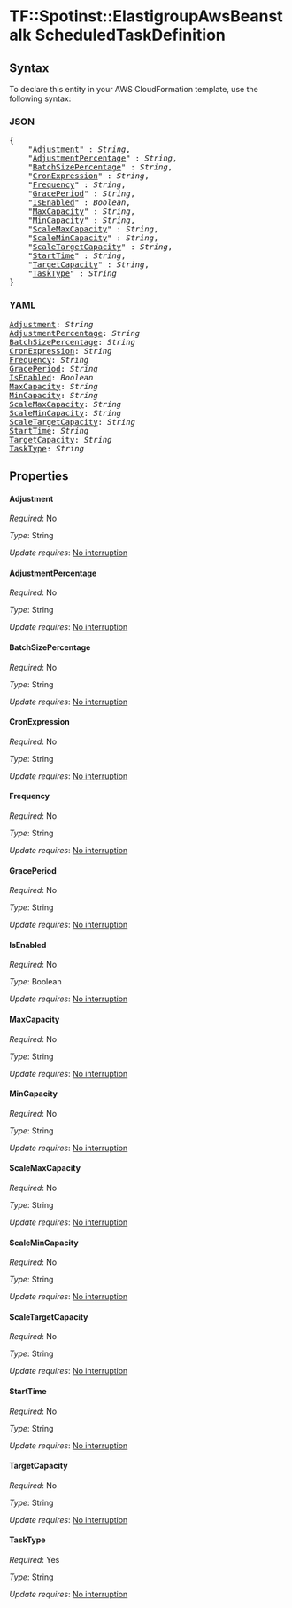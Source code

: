 # TF::Spotinst::ElastigroupAwsBeanstalk ScheduledTaskDefinition

## Syntax

To declare this entity in your AWS CloudFormation template, use the following syntax:

### JSON

<pre>
{
    "<a href="#adjustment" title="Adjustment">Adjustment</a>" : <i>String</i>,
    "<a href="#adjustmentpercentage" title="AdjustmentPercentage">AdjustmentPercentage</a>" : <i>String</i>,
    "<a href="#batchsizepercentage" title="BatchSizePercentage">BatchSizePercentage</a>" : <i>String</i>,
    "<a href="#cronexpression" title="CronExpression">CronExpression</a>" : <i>String</i>,
    "<a href="#frequency" title="Frequency">Frequency</a>" : <i>String</i>,
    "<a href="#graceperiod" title="GracePeriod">GracePeriod</a>" : <i>String</i>,
    "<a href="#isenabled" title="IsEnabled">IsEnabled</a>" : <i>Boolean</i>,
    "<a href="#maxcapacity" title="MaxCapacity">MaxCapacity</a>" : <i>String</i>,
    "<a href="#mincapacity" title="MinCapacity">MinCapacity</a>" : <i>String</i>,
    "<a href="#scalemaxcapacity" title="ScaleMaxCapacity">ScaleMaxCapacity</a>" : <i>String</i>,
    "<a href="#scalemincapacity" title="ScaleMinCapacity">ScaleMinCapacity</a>" : <i>String</i>,
    "<a href="#scaletargetcapacity" title="ScaleTargetCapacity">ScaleTargetCapacity</a>" : <i>String</i>,
    "<a href="#starttime" title="StartTime">StartTime</a>" : <i>String</i>,
    "<a href="#targetcapacity" title="TargetCapacity">TargetCapacity</a>" : <i>String</i>,
    "<a href="#tasktype" title="TaskType">TaskType</a>" : <i>String</i>
}
</pre>

### YAML

<pre>
<a href="#adjustment" title="Adjustment">Adjustment</a>: <i>String</i>
<a href="#adjustmentpercentage" title="AdjustmentPercentage">AdjustmentPercentage</a>: <i>String</i>
<a href="#batchsizepercentage" title="BatchSizePercentage">BatchSizePercentage</a>: <i>String</i>
<a href="#cronexpression" title="CronExpression">CronExpression</a>: <i>String</i>
<a href="#frequency" title="Frequency">Frequency</a>: <i>String</i>
<a href="#graceperiod" title="GracePeriod">GracePeriod</a>: <i>String</i>
<a href="#isenabled" title="IsEnabled">IsEnabled</a>: <i>Boolean</i>
<a href="#maxcapacity" title="MaxCapacity">MaxCapacity</a>: <i>String</i>
<a href="#mincapacity" title="MinCapacity">MinCapacity</a>: <i>String</i>
<a href="#scalemaxcapacity" title="ScaleMaxCapacity">ScaleMaxCapacity</a>: <i>String</i>
<a href="#scalemincapacity" title="ScaleMinCapacity">ScaleMinCapacity</a>: <i>String</i>
<a href="#scaletargetcapacity" title="ScaleTargetCapacity">ScaleTargetCapacity</a>: <i>String</i>
<a href="#starttime" title="StartTime">StartTime</a>: <i>String</i>
<a href="#targetcapacity" title="TargetCapacity">TargetCapacity</a>: <i>String</i>
<a href="#tasktype" title="TaskType">TaskType</a>: <i>String</i>
</pre>

## Properties

#### Adjustment

_Required_: No

_Type_: String

_Update requires_: [No interruption](https://docs.aws.amazon.com/AWSCloudFormation/latest/UserGuide/using-cfn-updating-stacks-update-behaviors.html#update-no-interrupt)

#### AdjustmentPercentage

_Required_: No

_Type_: String

_Update requires_: [No interruption](https://docs.aws.amazon.com/AWSCloudFormation/latest/UserGuide/using-cfn-updating-stacks-update-behaviors.html#update-no-interrupt)

#### BatchSizePercentage

_Required_: No

_Type_: String

_Update requires_: [No interruption](https://docs.aws.amazon.com/AWSCloudFormation/latest/UserGuide/using-cfn-updating-stacks-update-behaviors.html#update-no-interrupt)

#### CronExpression

_Required_: No

_Type_: String

_Update requires_: [No interruption](https://docs.aws.amazon.com/AWSCloudFormation/latest/UserGuide/using-cfn-updating-stacks-update-behaviors.html#update-no-interrupt)

#### Frequency

_Required_: No

_Type_: String

_Update requires_: [No interruption](https://docs.aws.amazon.com/AWSCloudFormation/latest/UserGuide/using-cfn-updating-stacks-update-behaviors.html#update-no-interrupt)

#### GracePeriod

_Required_: No

_Type_: String

_Update requires_: [No interruption](https://docs.aws.amazon.com/AWSCloudFormation/latest/UserGuide/using-cfn-updating-stacks-update-behaviors.html#update-no-interrupt)

#### IsEnabled

_Required_: No

_Type_: Boolean

_Update requires_: [No interruption](https://docs.aws.amazon.com/AWSCloudFormation/latest/UserGuide/using-cfn-updating-stacks-update-behaviors.html#update-no-interrupt)

#### MaxCapacity

_Required_: No

_Type_: String

_Update requires_: [No interruption](https://docs.aws.amazon.com/AWSCloudFormation/latest/UserGuide/using-cfn-updating-stacks-update-behaviors.html#update-no-interrupt)

#### MinCapacity

_Required_: No

_Type_: String

_Update requires_: [No interruption](https://docs.aws.amazon.com/AWSCloudFormation/latest/UserGuide/using-cfn-updating-stacks-update-behaviors.html#update-no-interrupt)

#### ScaleMaxCapacity

_Required_: No

_Type_: String

_Update requires_: [No interruption](https://docs.aws.amazon.com/AWSCloudFormation/latest/UserGuide/using-cfn-updating-stacks-update-behaviors.html#update-no-interrupt)

#### ScaleMinCapacity

_Required_: No

_Type_: String

_Update requires_: [No interruption](https://docs.aws.amazon.com/AWSCloudFormation/latest/UserGuide/using-cfn-updating-stacks-update-behaviors.html#update-no-interrupt)

#### ScaleTargetCapacity

_Required_: No

_Type_: String

_Update requires_: [No interruption](https://docs.aws.amazon.com/AWSCloudFormation/latest/UserGuide/using-cfn-updating-stacks-update-behaviors.html#update-no-interrupt)

#### StartTime

_Required_: No

_Type_: String

_Update requires_: [No interruption](https://docs.aws.amazon.com/AWSCloudFormation/latest/UserGuide/using-cfn-updating-stacks-update-behaviors.html#update-no-interrupt)

#### TargetCapacity

_Required_: No

_Type_: String

_Update requires_: [No interruption](https://docs.aws.amazon.com/AWSCloudFormation/latest/UserGuide/using-cfn-updating-stacks-update-behaviors.html#update-no-interrupt)

#### TaskType

_Required_: Yes

_Type_: String

_Update requires_: [No interruption](https://docs.aws.amazon.com/AWSCloudFormation/latest/UserGuide/using-cfn-updating-stacks-update-behaviors.html#update-no-interrupt)

